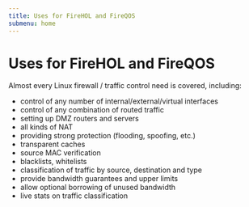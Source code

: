 ```yaml
---
title: Uses for FireHOL and FireQOS
submenu: home
---
```


Uses for FireHOL and FireQOS
============================

Almost every Linux firewall / traffic control need is covered, including:

* control of any number of internal/external/virtual interfaces
* control of any combination of routed traffic
* setting up DMZ routers and servers
* all kinds of NAT
* providing strong protection (flooding, spoofing, etc.)
* transparent caches
* source MAC verification
* blacklists, whitelists
* classification of traffic by source, destination and type
* provide bandwidth guarantees and upper limits
* allow optional borrowing of unused bandwidth
* live stats on traffic classification
